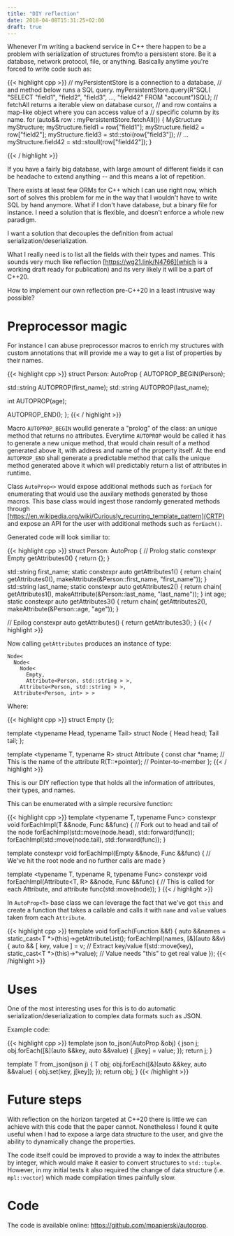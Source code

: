 ```yaml
---
title: "DIY reflection"
date: 2018-04-08T15:31:25+02:00
draft: true
---
```


Whenever I'm writing a backend service in C++ there happen to be a problem with serialization of structures from/to a persistent store. Be it a database, network protocol, file, or anything. Basically anytime you're forced to write code such as:


{{< highlight cpp >}}
// myPersistentStore is a connection to a database,
// and method below runs a SQL query.
myPersistentStore.query(R"SQL(
  "SELECT "field1", "field2", "field3", ..., "field42"
  FROM "account")SQL);
// fetchAll returns a iterable view on database cursor,
// and row contains a map-like object where you can access value of a
// specific column by its name.
for (auto&& row : myPersistentStore.fetchAll()) {
  MyStructure myStructure;
  myStructure.field1 = row["field1"];
  myStructure.field2 = row["field2"];
  myStructure.field3 = std::stoi(row["field3"]);
  // ...
  myStructure.field42 = std::stoull(row["field42"]);
}

{{< / highlight >}}

If you have a fairly big database, with large amount of different fields it can be headache to extend anything -- and this means a lot of repetition.

There exists at least few ORMs for C++ which I can use right now, which sort of solves this problem for me in the way that I wouldn't have to write SQL by hand anymore. What if I don't have database, but a binary file for instance. I need a solution that is flexible, and doesn't enforce a whole new paradigm.

I want a solution that decouples the definition from actual serialization/deserialization.

What I really need is to list all the fields with their types and names. This sounds very much like reflection [https://wg21.link/N4766](which is a working draft ready for publication) and its very likely it will be a part of C++20.

How to implement our own reflection pre-C++20 in a least intrusive way possible?

# Preprocessor magic

For instance I can abuse preprocessor macros to enrich my structures with custom annotations that will provide me a way to get a list of properties by their names.

{{< highlight cpp >}}
struct Person: AutoProp<Person> {
  AUTOPROP_BEGIN(Person);

  std::string AUTOPROP(first_name);
  std::string AUTOPROP(last_name);

  int AUTOPROP(age);

  AUTOPROP_END();
};
{{< / highlight >}}

Macro `AUTOPROP_BEGIN` woulld generate a "prolog" of the class: an unique method that returns no attributes. Everytime `AUTOPROP` would be called it has to generate a new unique method, that would chain result of a method generated above it, with address and name of the property itself. At the end `AUTOPROP_END` shall generate a predictable method that calls the unique method generated above it which will predictably return a list of attributes in runtime.

Class `AutoProp<>` would expose additional methods such as `forEach` for enumerating that would use the auxilary methods generated by those macros. This base class would ingest those randomly generated methods through [https://en.wikipedia.org/wiki/Curiously_recurring_template_pattern](CRTP) and expose an API for the user with additional methods such as `forEach()`. 



Generated code will look similiar to:

{{< highlight cpp >}}
struct Person: AutoProp<Person> {
// Prolog
static constexpr Empty getAttributes0() { return {}; }

std::string first_name;
static constexpr auto getAttributes1() {
  return chain(
    getAttributes0(),
    makeAttribute(&Person::first_name, "first_name")); }
std::string last_name;
static constexpr auto getAttributes2() {
  return chain(
    getAttributes1(),
    makeAttribute(&Person::last_name, "last_name")); }
int age;
static constexpr auto getAttributes3() {
  return chain(
    getAttributes2(),
    makeAttribute(&Person::age, "age")); }

// Epilog
constexpr auto getAttributes() { return getAttributes3(); }
{{< / highlight >}}

Now calling `getAttributes` produces an instance of type:

```
Node<
  Node<
    Node<
      Empty,
      Attribute<Person, std::string > >,
    Attribute<Person, std::string > >,
  Attribute<Person, int> > >
```

Where:

{{< highlight cpp >}}
struct Empty {};

template <typename Head, typename Tail> struct Node {
  Head head;
  Tail tail;
};

template <typename T, typename R> struct Attribute {
  const char *name; // This is the name of the attribute
  R(T::*pointer); // Pointer-to-member
};
{{< / highlight >}}

This is our DIY reflection type that holds all the information of attributes, their types, and names.

This can be enumerated with a simple recursive function:

{{< highlight cpp >}}
template <typename T, typename Func>
constexpr void forEachImpl(T &&node, Func &&func) {
  // Fork out to head and tail of the node
  forEachImpl(std::move(node.head), std::forward<Func>(func));
  forEachImpl(std::move(node.tail), std::forward<Func>(func));
}

template <typename Func>
constexpr void forEachImpl(Empty &&node, Func &&func) {
  // We've hit the root node and no further calls are made
}

template <typename T, typename R, typename Func>
constexpr void forEachImpl(Attribute<T, R> &&node, Func &&func) {
  // This is called for each Attribute, and attribute 
  func(std::move(node));
}
{{< / highlight >}}

In `AutoProp<T>` base class we can leverage the fact that we've got `this` and create a function that takes a callable and calls it with `name` and `value` values taken from each `Attribute`.

{{< highlight cpp >}}
template <typename Function> void forEach(Function &&f) {
  auto &&names = static_cast<T *>(this)->getAttributeList();
  forEachImpl(names, [&](auto &&v) {
    auto && [ key, value ] = v; // Extract key/value
    f(std::move(key), static_cast<T *>(this)->*value); // Value needs "this" to get real value
  });
{{< /highlight >}}

# Uses

One of the most interesting uses for this is to do automatic serialization/deserialization to complex data formats such as JSON. 

Example code:

{{< highlight cpp >}}
template <typename T> json to_json(AutoProp<T> &obj) {
  json j;
  obj.forEach([&](auto &&key, auto &&value) { j[key] = value; });
  return j;
}

template <typename T> T from_json(json j) {
  T obj;
  obj.forEach([&](auto &&key, auto &&value) { obj.set(key, j[key]); });
  return obj;
}
{{< /highlight >}}

# Future steps

With reflection on the horizon targeted at C++20 there is little we can achieve with this code that the paper cannot. Nonetheless I found it quite useful when I had to expose a large data structure to the user, and give the ability to dynamically change the properties.

The code itself could be improved to provide a way to index the attributes by integer, which would make it easier to convert structures to `std::tuple`. However, in my initial tests it also required the change of data structure (i.e. `mpl::vector`) which made compilation times painfully slow.

# Code

The code is available online: https://github.com/mpapierski/autoprop.